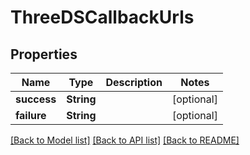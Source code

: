 # ThreeDSCallbackUrls

## Properties
Name | Type | Description | Notes
------------ | ------------- | ------------- | -------------
**success** | **String** |  | [optional] 
**failure** | **String** |  | [optional] 

[[Back to Model list]](../README.md#documentation-for-models) [[Back to API list]](../README.md#documentation-for-api-endpoints) [[Back to README]](../README.md)


